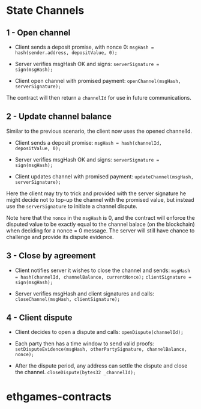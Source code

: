 # State Channels

## 1 - Open channel

- Client sends a deposit promise, with nonce 0:
    `msgHash = hash(sender.address, depositValue, 0);`

- Server verifies msgHash OK and signs:
    `serverSignature = sign(msgHash);`

- Client open channel with promised payment:
    `openChannel(msgHash, serverSignature);`

The contract will then return a `channelId` for use in future communications.


## 2 - Update channel balance

Similar to the previous scenario, the client now uses the opened channelId. 

- Client sends a deposit promise:
    `msgHash = hash(channelId, depositValue, 0);`

- Server verifies msgHash OK and signs:
    `serverSignature = sign(msgHash);`

- Client updates channel with promised payment:
    `updateChannel(msgHash, serverSignature);`

Here the client may try to trick and provided with the server signature he might decide not to top-up the channel with the promised value, but instead use the `serverSignature` to initiate a channel dispute. 

Note here that the `nonce` in the `msgHash` is 0, and the contract will enforce the disputed value to be exactly equal to the channel balace (on the blockchain) when deciding for a nonce = 0 message. The server will still have chance to challenge and provide its dispute evidence. 


## 3 - Close by agreement

- Client notifies server it wishes to close the channel and sends:
    `msgHash = hash(channelId, channelBalance, currentNonce);`
    `clientSignature = sign(msgHash);`

- Server verifies msgHash and client signatures and calls:
    `closeChannel(msgHash, clientSignature);`


## 4 - Client dispute

- Client decides to open a dispute and calls:
    `openDispute(channelId);`

- Each party then has a time window to send valid proofs:
    `setDisputeEvidence(msgHash, otherPartySignature, channelBalance, nonce);`

- After the dispute period, any address can settle the dispute and close the channel. 
    `closeDispute(bytes32 _channelId);`

# ethgames-contracts
